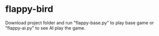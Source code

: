 # flappy-bird

Download project folder and run "flappy-base.py" to play base game or "flappy-ai.py" to see AI play the game.

